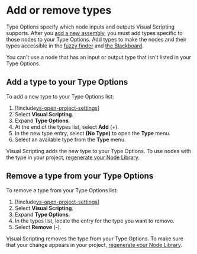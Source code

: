 # Add or remove types

Type Options specify which node inputs and outputs Visual Scripting supports. After you [add a new assembly](vs-add-remove-node-library.md), you must add types specific to those nodes to your Type Options. Add types to make the nodes and their types accessible in the [fuzzy finder](vs-interface-overview.md#the-fuzzy-finder) and [the Blackboard](vs-interface-overview.md#the-blackboard).

You can't use a node that has an input or output type that isn't listed in your Type Options. 

## Add a type to your Type Options 

To add a new type to your Type Options list: 

1. [!include[vs-open-project-settings](./snippets/vs-open-project-settings.md)]
1. Select **Visual Scripting**.
1. Expand **Type Options**. 
1. At the end of the types list, select **Add** (+).
1. In the new type entry, select **(No Type)** to open the **Type** menu. 
1. Select an available type from the **Type** menu. 

Visual Scripting adds the new type to your Type Options. To use nodes with the type in your project, [regenerate your Node Library](vs-configuration.md#Regen).

## Remove a type from your Type Options 

To remove a type from your Type Options list: 

1. [!include[vs-open-project-settings](./snippets/vs-open-project-settings.md)]
1. Select **Visual Scripting**.
1. Expand **Type Options**. 
1. In the types list, locate the entry for the type you want to remove. 
1. Select **Remove** (-).

Visual Scripting removes the type from your Type Options. To make sure that your change appears in your project, [regenerate your Node Library](vs-configuration.md#Regen). 